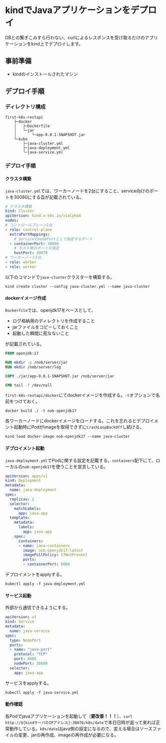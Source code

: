 # kindでJavaアプリケーションをデプロイ
DBとの繋ぎこみすら行わない、curlによるレスポンスを受け取るだけのアプリケーションをkind上でデプロイします。

## 事前準備
- kindのインストールされたマシン

## デプロイ手順

### ディレクトリ構成
```
first-k8s-restapi
    ├─docker
    │   ├─Dockerfile
    │   └─jar
    │       └─app-0.0.1-SNAPSHOT.jar
    └─kube
        ├─java-cluster.yml
        ├─java-deployment.yml
        └─java-service.yml  
```

### デプロイ手順

#### クラスタ構築

`java-cluster.yml`では、ワーカーノードを2台にすること、service向けのポートを30080にする旨が記載されている。
```java-cluster.yml
# クラスタ構築
kind: Cluster
apiVersion: kind.x-k8s.io/v1alpha4
nodes:
# コントロールプレーン1台
- role: control-plane
  extraPortMappings:
    # ServiceのnodePortとして指定するポート
  - containerPort: 30080
    # ホスト側のポートを指定
    hostPort: 30070
# ワーカーノード2台
- role: worker
- role: worker
```

以下のコマンドで`java-cluster`クラスターを構築する。
```
kind create cluster --config java-cluster.yml --name java-cluster
```

#### dockerイメージ作成

`Dockerfile`では、openjdk17をベースとして、
- ログ格納用のディレクトリを作成すること
- jarファイルをコピーしておくこと
- 起動した瞬間に死なないこと

が記載されている。
```Dockerfile
FROM openjdk:17

RUN mkdir -p /nob/server/jar
RUN mkdir /nob/server/log

COPY ./jar/app-0.0.1-SNAPSHOT.jar /nob/server/jar

CMD tail -f /dev/null
```

`first-k8s-restapi/docker`にてdockerイメージを作成する。`-t`オプションで名前をつけておく。
```
docker build ./ -t nob-openjdk17
```

各ワーカーノードにdockerイメージをロードする。これを忘れるとデプロイメント起動時にPodがimageを取得できずに`CrashLoopBackOff`し続ける。
```
kind load docker-image nob-openjdk17 --name java-cluster
```

#### デプロイメント起動
`java-deployment.yml`でPodに関する設定を記載する。`containers`配下にて、ローカルの`nob-openjdk17`を使うことを宣言している。
```java-deployment.yml
apiVersion: apps/v1
kind: Deployment
metadata:
  name: java-deployment
spec:
  replicas: 2
  selector:
    matchLabels:
      app: java-app
  template:
    metadata:
      labels:
        app: java-app
    spec:
      containers:
      - name: java-containers
        image: nob-openjdk17:latest
        imagePullPolicy: IfNotPresent
        ports: 
        - containerPort: 8080
```

デプロイメントをapplyする。
```
kubectl apply -f java-deployment.yml
```

#### サービス起動
外部から通信できるようにする。
```java-service.yml
apiVersion: v1
kind: Service
metadata:
  name: java-service
spec:
  type: NodePort
  ports:
  - name: "java-port"
    protocol: "TCP"
    port: 8080
    nodePort: 30080
  selector:
    app: java-app
```

サービスをapplyする。
```
kubectl apply -f java-service.yml
```

#### 動作確認
各Podでjavaアプリケーションを起動して（**要改善！！！**）、`curl http://${kindサーバのIPアドレス}:30070/k8s/date`で本日日時が返って来れば正常動作している。`k8s/date`はjava側の設定になるので、変える場合はソースファイルの変更、jarの再作成、imageの再作成が必要になる。
